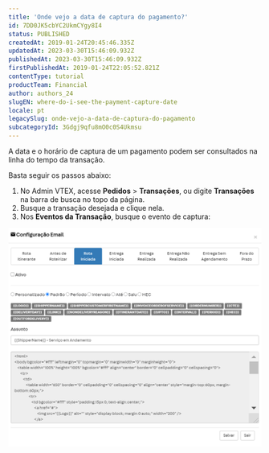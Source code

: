 ```yaml
---
title: 'Onde vejo a data de captura do pagamento?'
id: 7DD0JK5cbYC2UkmCYgy8I4
status: PUBLISHED
createdAt: 2019-01-24T20:45:46.335Z
updatedAt: 2023-03-30T15:46:09.932Z
publishedAt: 2023-03-30T15:46:09.932Z
firstPublishedAt: 2019-01-24T22:05:52.821Z
contentType: tutorial
productTeam: Financial
author: authors_24
slugEN: where-do-i-see-the-payment-capture-date
locale: pt
legacySlug: onde-vejo-a-data-de-captura-do-pagamento
subcategoryId: 3Gdgj9qfu8mO0c0S4Ukmsu
---
```


A data e o horário de captura de um pagamento podem ser consultados na linha do tempo da transação.

Basta seguir os passos abaixo:

1. No Admin VTEX, acesse **Pedidos** > **Transações**, ou digite **Transações** na barra de busca no topo da página.
2. Busque a transação desejada e clique nela.
3. Nos __Eventos da Transação__, busque o evento de captura:

![captura](https://raw.githubusercontent.com/vtexdocs/help-center-content/refs/heads/main/_1.png)
